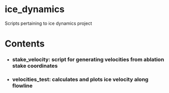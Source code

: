 # ice_dynamics
Scripts pertaining to ice dynamics project

# Contents
- ### stake_velocity: script for generating velocities from ablation stake coordinates
- ### velocities_test: calculates and plots ice velocity along flowline
